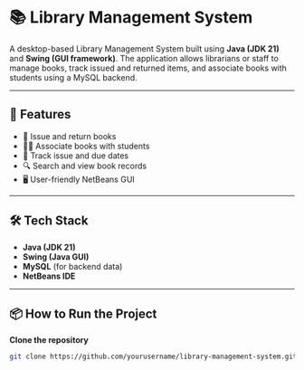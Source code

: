 # 📚 Library Management System

A desktop-based Library Management System built using **Java (JDK 21)** and **Swing (GUI framework)**. The application allows librarians or staff to manage books, track issued and returned items, and associate books with students using a MySQL backend.

---

## 🚀 Features

- 📘 Issue and return books
- 👨‍🎓 Associate books with students
- 📅 Track issue and due dates
- 🔍 Search and view book records
- 🖥️ User-friendly NetBeans GUI

---

## 🛠️ Tech Stack

- **Java (JDK 21)**
- **Swing (Java GUI)**
- **MySQL** (for backend data)
- **NetBeans IDE**

---

## 📦 How to Run the Project

**Clone the repository**
   ```bash
   git clone https://github.com/yourusername/library-management-system.git
